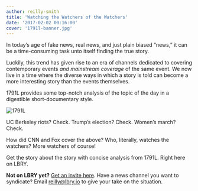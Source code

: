 ```yaml
---
author: reilly-smith
title: 'Watching the Watchers of the Watchers'
date: '2017-02-02 00:16:00'
cover: '1791l-banner.jpg'
---
```

In today’s age of fake news, real news, and just plain biased “news,” it can be a time-consuming task unto itself finding the true story.

Luckily, this trend has given rise to an era of channels dedicated to covering contemporary events *and mainstream coverage* of the same event. We now live in a time where the diverse ways in which a story is told can become a more interesting story than the events themselves.

1791L provides some top-notch analysis of the topic of the day in a digestible short-documentary style.

![1791L](/img/news/1791l-inline.png)

UC Berkeley riots? Check.
Trump’s election? Check.
Women’s march? Check.

How did CNN and Fox cover the above? Who, literally, watches the watchers? More watchers of course!

Get the story about the story with concise analysis from 1791L. Right here on LBRY.

**Not on LBRY yet?** [Get an invite here](https://lbry.io/get). Have a news channel you want to syndicate? Email reilly@lbry.io to give your take on the situation.
